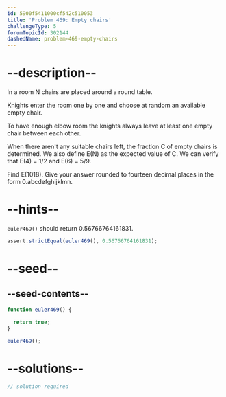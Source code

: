 ```yaml
---
id: 5900f5411000cf542c510053
title: 'Problem 469: Empty chairs'
challengeType: 5
forumTopicId: 302144
dashedName: problem-469-empty-chairs
---
```


# --description--

In a room N chairs are placed around a round table.

Knights enter the room one by one and choose at random an available empty chair.

To have enough elbow room the knights always leave at least one empty chair between each other.

When there aren't any suitable chairs left, the fraction C of empty chairs is determined. We also define E(N) as the expected value of C. We can verify that E(4) = 1/2 and E(6) = 5/9.

Find E(1018). Give your answer rounded to fourteen decimal places in the form 0.abcdefghijklmn.

# --hints--

`euler469()` should return 0.56766764161831.

```js
assert.strictEqual(euler469(), 0.56766764161831);
```

# --seed--

## --seed-contents--

```js
function euler469() {

  return true;
}

euler469();
```

# --solutions--

```js
// solution required
```
